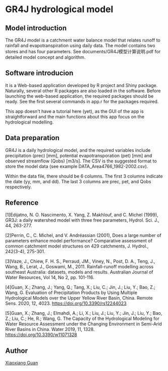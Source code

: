 # GR4J hydrological model
## Model introduction
The GR4J model is a catchment water balance model that relates runoff to rainfall and evapotranspiration using daily data. 
The model contains two stores and has four parameters.
See documents/GR4J模型计算说明.pdf for detailed model concept and algorithm.
## Software introducion
It is a Web-based application developed by R project and Shiny package. Naturally, several other R packages are also loaded in the 
software. Before launching the web-based application, the required packages should be ready. See the first several commands in app.r for the 
packages required. 

This app doesn't have a tutorial here (yet), as the GUI of the app is straightforward and the main functions about this app focus
on the hydrological modelling.
## Data preparation
GR4J is a daily hydrological model, and the required variables include precipitation (prec) [mm], potential evapotransporation (pet) [mm] and observed streamflow (Qobs)
[m3/s]. The CSV is the suggested format to store the model data (see example DATA_Area4766_1982-2002.csv). 

Within the data file, there should be 6 columns. The first 3 columns indicate the date (yy, mm, and dd). The last 3 columns are prec, pet, and Qobs respectively. 
## Reference
[1]Edijatno, N. O. Nascimento, X. Yang, Z. Makhlouf, and C. Michel (1999), GR3J: a daily watershed model with three free parameters, Hydrol. Sci. J., 44, 263-277.

[2]Perrin, C., C. Michel, and V. Andréassian (2001), Does a large number of parameters enhance model performance? Comparative assessment of common catchment model structures on 429 catchments, J. Hydrol., 242(3-4), 275-301.

[3]Vaze, J., Chiew, F. H. S., Perraud, JM., Viney, N., Post, D. A., Teng, J., Wang, B., Lerat, J., Goswami, M., 2011. Rainfall-runoff modelling across southeast Australia: datasets, models and results. Australian Journal of Water Resources, Vol 14, No 2, pp. 101-116.

[4]Guan, X.; Zhang, J.; Yang, Q.; Tang, X.; Liu, C.; Jin, J.; Liu, Y.; Bao, Z.; Wang, G. Evaluation of Precipitation Products by Using Multiple Hydrological Models over the Upper Yellow River Basin, China. Remote Sens. 2020, 12, 4023. https://doi.org/10.3390/rs12244023

[5]Guan, X.; Zhang, J.; Elmahdi, A.; Li, X.; Liu, J.; Liu, Y.; Jin, J.; Liu, Y.; Bao, Z.; Liu, C.; He, R.; Wang, G. The Capacity of the Hydrological Modeling for Water Resource Assessment under the Changing Environment in Semi-Arid River Basins in China. Water 2019, 11, 1328. https://doi.org/10.3390/w11071328

## Author
[Xiaoxiang Guan](https://www.gfz-potsdam.de/staff/guan.xiaoxiang/sec44)